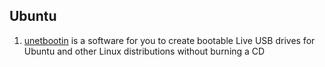 ## Ubuntu

1. [unetbootin](https://unetbootin.github.io/) is a software for you to create bootable Live USB drives for Ubuntu and other Linux distributions without burning a CD